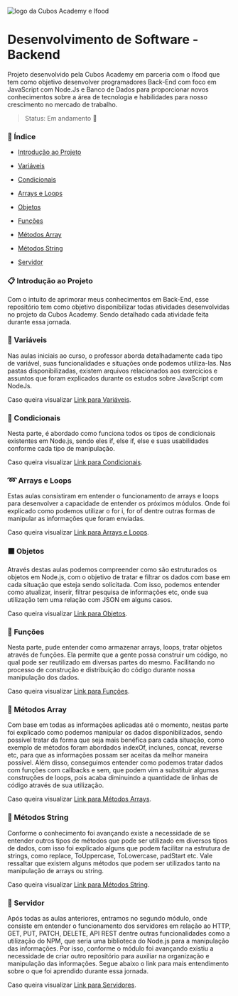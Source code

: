 ![logo da Cubos Academy e Ifood](https://docs.google.com/uc?id=10DqfZToRMyQRRwQ1adHfV2szaQlgCSI-)
# Desenvolvimento de Software - Backend
Projeto desenvolvido pela Cubos Academy em parceria com o Ifood que tem como objetivo desenvolver programadores Back-End com foco em JavaScript com Node.Js e Banco de Dados para proporcionar novos conhecimentos sobre a área de tecnologia e habilidades para nosso crescimento no mercado de trabalho.

> Status: Em andamento :dart:	

### :pushpin: Índice
- [Introdução ao Projeto](#clipboard-introdu%C3%A7%C3%A3o-ao-projeto)

- [Variáveis](#dizzy-vari%C3%A1veis)

- [Condicionais](#leaves-condicionais)

- [Arrays e Loops](#loop-arrays-e-loops)

- [Objetos](#black_large_square-objetos)

- [Funções](#link-funções)

- [Métodos Array](#closed_lock_with_key-métodos-array)

- [Métodos String](#lock_with_ink_pen-métodos-string)

- [Servidor](#mag_right-servidor)

  


### :clipboard: Introdução ao Projeto
Com o intuito de aprimorar meus conhecimentos em Back-End, esse repositório tem como objetivo disponibilizar todas atividades desenvolvidas no projeto da Cubos Academy. Sendo detalhado cada atividade feita durante essa jornada.


### :dizzy: Variáveis
Nas aulas iniciais ao curso, o professor aborda detalhadamente cada tipo de variável, suas funcionalidades e situações onde podemos utiliza-las. Nas pastas disponibilizadas, existem arquivos relacionados aos exercícios e assuntos que foram explicados durante os estudos sobre JavaScript com NodeJs.

Caso queira visualizar [Link para Variáveis](https://github.com/Pamelamorim1/DesenvolvimentoSoftwareBackendCubosAcademy/tree/main/aulas/variaveis).

### :leaves: Condicionais

Nesta parte, é abordado como funciona todos os tipos de condicionais existentes em Node.js, sendo eles if, else if, else e suas usabilidades conforme cada tipo de manipulação.

 Caso queira visualizar [Link para Condicionais](https://github.com/Pamelamorim1/DesenvolvimentoSoftwareBackendCubosAcademy/tree/main/aulas/condicionais).

### :loop: Arrays e Loops

Estas aulas consistiram em entender o funcionamento de arrays e loops para desenvolver a capacidade de entender os próximos módulos. Onde foi explicado como podemos utilizar o for i, for of dentre outras formas de manipular as informações que foram enviadas. 

Caso queira visualizar [Link para Arrays e Loops](https://github.com/Pamelamorim1/DesenvolvimentoSoftwareBackendCubosAcademy/tree/main/aulas/arrays-loops).

### :black_large_square: Objetos

Através destas aulas podemos compreender como são estruturados os objetos em Node.js, com o objetivo de tratar e filtrar os dados com base em cada situação que esteja sendo solicitada. Com isso, podemos entender como atualizar, inserir, filtrar pesquisa de informações etc, onde sua  utilização tem uma relação com JSON em alguns casos.

Caso queira visualizar [Link para Objetos](https://github.com/Pamelamorim1/DesenvolvimentoSoftwareBackendCubosAcademy/tree/main/aulas/objetos).

### :link: Funções

Nesta parte, pude entender como armazenar arrays, loops, tratar objetos através de funções. Ela permite que a gente possa construir um código, no qual pode ser reutilizado em diversas partes do mesmo. Facilitando no processo de construção e distribuição do código durante nossa manipulação dos dados.

Caso queira visualizar [Link para Funções](https://github.com/Pamelamorim1/DesenvolvimentoSoftwareBackendCubosAcademy/tree/main/aulas/funcoes).

### :closed_lock_with_key: Métodos Array

Com base em todas as informações aplicadas até o momento, nestas parte foi explicado como podemos manipular os dados disponibilizados, sendo possível  tratar da forma que seja mais benéfica para cada situação, como exemplo de métodos foram abordados indexOf, inclunes, concat, reverse etc, para que as informações possam ser aceitas da melhor maneira possível. Além disso, conseguimos entender como podemos tratar dados com funções com callbacks e sem, que podem vim a substituir algumas construções de loops, pois acaba diminuindo a quantidade de linhas de código através de sua utilização.

Caso queira visualizar [Link para Métodos Arrays](https://github.com/Pamelamorim1/DesenvolvimentoSoftwareBackendCubosAcademy/tree/main/aulas/metodos-array).

### :lock_with_ink_pen: Métodos String

Conforme o conhecimento foi avançando existe a necessidade de se entender outros tipos de métodos que pode ser utilizado em diversos tipos de dados, com isso foi explicado alguns que podem facilitar na estrutura de strings, como replace, ToUppercase, ToLowercase, padStart etc. Vale ressaltar que existem alguns métodos que podem ser utilizados tanto na manipulação de arrays ou string.

Caso queira visualizar [Link para Métodos String](https://github.com/Pamelamorim1/DesenvolvimentoSoftwareBackendCubosAcademy/tree/main/aulas/metodos-strings).

### :mag_right: Servidor

Após todas as aulas anteriores, entramos no segundo módulo, onde consiste em entender o funcionamento dos servidores em relação ao HTTP, GET, PUT, PATCH, DELETE, API REST dentre outras funcionalidades como a utilização do NPM, que seria uma biblioteca do Node.js para a manipulação das informações. Por isso, conforme o módulo foi avançando existiu a necessidade de criar outro repositório para auxiliar na organização e manipulação das informações. Segue abaixo o link para mais entendimento sobre o que foi aprendido durante essa jornada.

Caso queira visualizar [Link para Servidores](https://github.com/Pamelamorim1/primeiro-servidor).
